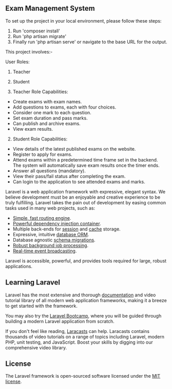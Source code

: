 ## Exam Management System

To set up the project in your local environment, please follow these steps:

1. Run 'composer install'
2. Run 'php artisan migrate'
3. Finally run 'php artisan serve' or navigate to the base URL for the output.


This project involves:-

User Roles:
1. Teacher
2. Student

1. Teacher Role Capabilities:
- Create exams with exam names.
- Add questions to exams, each with four choices.
- Consider one mark to each question.
- Set exam duration and pass marks.
- Can publish and archive exams.
- View exam results.

2. Student Role Capabilities:
- View details of the latest published exams on the website.
- Register to apply for exams.
- Attend exams within a predetermined time frame set in the backend. The system will automatically save exam results once the timer ends.
- Answer all questions (mandatory).
- View their pass/fail status after completing the exam.
- Can login to the application to see attended exams and marks.


Laravel is a web application framework with expressive, elegant syntax. We believe development must be an enjoyable and creative experience to be truly fulfilling. Laravel takes the pain out of development by easing common tasks used in many web projects, such as:

- [Simple, fast routing engine](https://laravel.com/docs/routing).
- [Powerful dependency injection container](https://laravel.com/docs/container).
- Multiple back-ends for [session](https://laravel.com/docs/session) and [cache](https://laravel.com/docs/cache) storage.
- Expressive, intuitive [database ORM](https://laravel.com/docs/eloquent).
- Database agnostic [schema migrations](https://laravel.com/docs/migrations).
- [Robust background job processing](https://laravel.com/docs/queues).
- [Real-time event broadcasting](https://laravel.com/docs/broadcasting).

Laravel is accessible, powerful, and provides tools required for large, robust applications.

## Learning Laravel

Laravel has the most extensive and thorough [documentation](https://laravel.com/docs) and video tutorial library of all modern web application frameworks, making it a breeze to get started with the framework.

You may also try the [Laravel Bootcamp](https://bootcamp.laravel.com), where you will be guided through building a modern Laravel application from scratch.

If you don't feel like reading, [Laracasts](https://laracasts.com) can help. Laracasts contains thousands of video tutorials on a range of topics including Laravel, modern PHP, unit testing, and JavaScript. Boost your skills by digging into our comprehensive video library.

## License

The Laravel framework is open-sourced software licensed under the [MIT license](https://opensource.org/licenses/MIT).